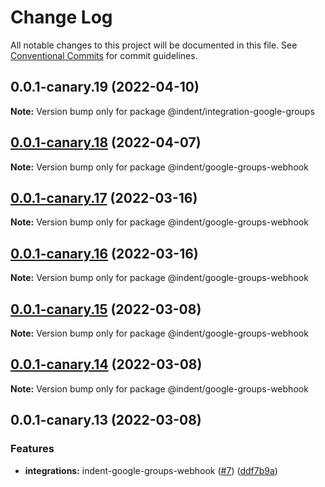 # Change Log

All notable changes to this project will be documented in this file.
See [Conventional Commits](https://conventionalcommits.org) for commit guidelines.

## 0.0.1-canary.19 (2022-04-10)

**Note:** Version bump only for package @indent/integration-google-groups





## [0.0.1-canary.18](https://github.com/indentapis/integrations/compare/@indent/google-groups-webhook@0.0.1-canary.17...@indent/google-groups-webhook@0.0.1-canary.18) (2022-04-07)

**Note:** Version bump only for package @indent/google-groups-webhook





## [0.0.1-canary.17](https://github.com/indentapis/integrations/compare/@indent/google-groups-webhook@0.0.1-canary.16...@indent/google-groups-webhook@0.0.1-canary.17) (2022-03-16)

**Note:** Version bump only for package @indent/google-groups-webhook





## [0.0.1-canary.16](https://github.com/indentapis/integrations/compare/@indent/google-groups-webhook@0.0.1-canary.15...@indent/google-groups-webhook@0.0.1-canary.16) (2022-03-16)

**Note:** Version bump only for package @indent/google-groups-webhook





## [0.0.1-canary.15](https://github.com/indentapis/integrations/compare/@indent/google-groups-webhook@0.0.1-canary.14...@indent/google-groups-webhook@0.0.1-canary.15) (2022-03-08)

**Note:** Version bump only for package @indent/google-groups-webhook





## [0.0.1-canary.14](https://github.com/indentapis/integrations/compare/@indent/google-groups-webhook@0.0.1-canary.13...@indent/google-groups-webhook@0.0.1-canary.14) (2022-03-08)

**Note:** Version bump only for package @indent/google-groups-webhook





## 0.0.1-canary.13 (2022-03-08)


### Features

* **integrations:** indent-google-groups-webhook ([#7](https://github.com/indentapis/integrations/issues/7)) ([ddf7b9a](https://github.com/indentapis/integrations/commit/ddf7b9a45f3be9d70f0c1219a0cfef6057bd6caf))
